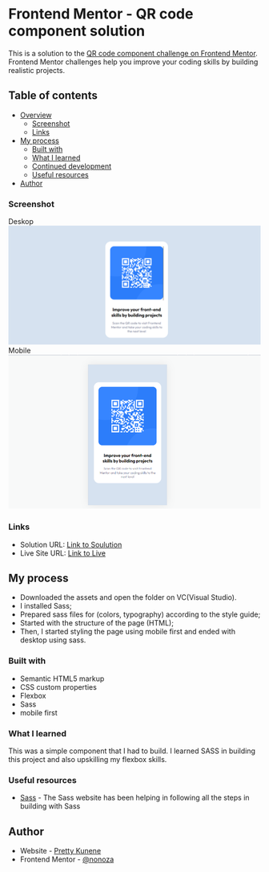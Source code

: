 # Frontend Mentor - QR code component solution

This is a solution to the [QR code component challenge on Frontend Mentor](https://www.frontendmentor.io/challenges/qr-code-component-iux_sIO_H). Frontend Mentor challenges help you improve your coding skills by building realistic projects. 



## Table of contents

- [Overview](#overview)
  - [Screenshot](#screenshot)
  - [Links](#links)
- [My process](#my-process)
  - [Built with](#built-with)
  - [What I learned](#what-i-learned)
  - [Continued development](#continued-development)
  - [Useful resources](#useful-resources)
- [Author](#author)





### Screenshot
Deskop
![](./images/desktop.PNG)
Mobile
![](./images/mobile.PNG)




### Links

- Solution URL: [Link to Soulution](https://www.frontendmentor.io/solutions/qr-code-component-using-sass-D1pxDunfH-)
- Live Site URL: [Link to Live](https://nonoza.github.io/qr-code-component-main/)

## My process
- Downloaded the assets and open the folder on VC(Visual Studio).
- I installed Sass;
- Prepared sass files for (colors, typography) according to the style guide;
- Started with the structure of the page (HTML);
- Then, I started styling the page using mobile first and ended with desktop using sass.
 
### Built with

- Semantic HTML5 markup
- CSS custom properties
- Flexbox
- Sass
- mobile first




### What I learned

This was a simple component that I had to build. I learned SASS in building this project and also upskilling my flexbox skills.




### Useful resources

- [Sass](https://sass-lang.com/guide) - The Sass website has been helping in following all the steps in building with Sass




## Author

- Website - [Pretty Kunene](http://prettynkunene.co.za/)
- Frontend Mentor - [@nonoza](https://www.frontendmentor.io/profile/nonoza)




